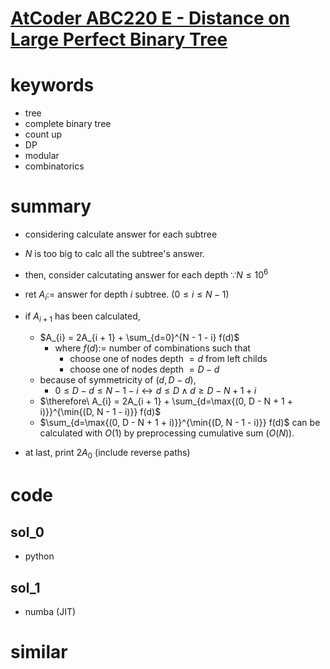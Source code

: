 # [AtCoder ABC220 E - Distance on Large Perfect Binary Tree](https://atcoder.jp/contests/abc220/tasks/abc220_e)


# keywords
- tree
- complete binary tree
- count up 
- DP
- modular
- combinatorics


# summary 
- considering calculate answer for each subtree
- $N$ is too big to calc all the subtree's answer.
- then, consider calcutating answer for each depth $\because N \le 10^6$
- ret $A_i :=$ answer for depth $i$ subtree. ($0 \le i \le N - 1$) 
- if $A_{i + 1}$ has been calculated,  
  - $A_{i} = 2A_{i + 1} + \sum_{d=0}^{N - 1 - i} f(d)$
    - where $f(d) :=$ number of combinations such that 
      - choose one of nodes depth $= d$ from left childs
      - choose one of nodes depth $= D - d$ 
  - because of symmetricity of ($d, D - d$),
    - $0 \le D - d \le N - 1 - i \leftrightarrow d \le D \land d \ge D - N + 1 + i$
  - $\therefore\ A_{i} = 2A_{i + 1} + \sum_{d=\max{(0, D - N + 1 + i)}}^{\min{(D, N - 1 - i)}} f(d)$
  - $\sum_{d=\max{(0, D - N + 1 + i)}}^{\min{(D, N - 1 - i)}} f(d)$ can be calculated with $O(1)$ by preprocessing cumulative sum ($O(N)$).


- at last, print $2A_0$ (include reverse paths)


# code 
## sol_0
- python


## sol_1
- numba (JIT)

# similar 
